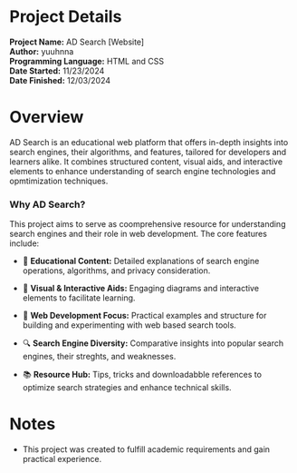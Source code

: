 # Project Details
**Project Name:** AD Search [Website]  
**Author:** yuuhnna  
**Programming Language:** HTML and CSS  
**Date Started:** 11/23/2024  
**Date Finished:** 12/03/2024  

# Overview
AD Search is an educational web platform that offers in-depth insights into search engines, their algorithms, and features, tailored for developers and learners alike. It combines structured content, visual aids, and interactive elements to enhance understanding of search engine technologies and opmtimization techniques.

### Why AD Search?

This project aims to serve as coomprehensive resource for understanding search engines and their role in web development. The core features include:

- 🧠 **Educational Content:** Detailed explanations of search engine operations, algorithms, and privacy consideration.
  
- 🎨 **Visual & Interactive Aids:** Engaging diagrams and interactive elements to facilitate learning.
  
- 🚀 **Web Development Focus:** Practical examples and structure for building and experimenting with web based search tools.
  
- 🔍 **Search Engine Diversity:** Comparative insights into popular search engines, their streghts, and weaknesses.
  
- 📚 **Resource Hub:** Tips, tricks and downloadabble references to optimize search strategies and enhance technical skills.

# Notes
- This project was created to fulfill academic requirements and gain practical experience.
